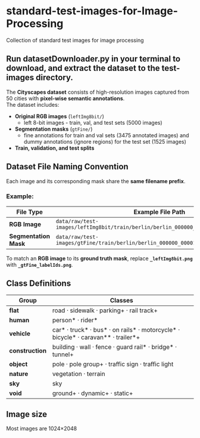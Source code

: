# standard-test-images-for-Image-Processing
Collection of standard test images for image processing

## Run **datasetDownloader.py** in your terminal to download, and extract the dataset to the test-images directory.

The **Cityscapes dataset** consists of high-resolution images captured from 50 cities with **pixel-wise semantic annotations**.  
The dataset includes:
- **Original RGB images** (`leftImg8bit/`)
    - left 8-bit images - train, val, and test sets (5000 images)
- **Segmentation masks** (`gtFine/`)
    - fine annotations for train and val sets (3475 annotated images) and dummy annotations (ignore regions) for the test set (1525 images)
- **Train, validation, and test splits**

## Dataset File Naming Convention

Each image and its corresponding mask share the **same filename prefix**.

### **Example:**
| File Type          | Example File Path |
|--------------------|----------------------------------------------------------------|
| **RGB Image**      | `data/raw/test-images/leftImg8bit/train/berlin/berlin_000000_000019_leftImg8bit.png` |
| **Segmentation Mask** | `data/raw/test-images/gtFine/train/berlin/berlin_000000_000019_gtFine_labelIds.png` |

To match an **RGB image** to its **ground truth mask**, replace **`_leftImg8bit.png`** with **`_gtFine_labelIds.png`**.

## Class Definitions

| **Group**         | **Classes** |
|------------------|------------|
| **flat**        | road · sidewalk · parking+ · rail track+ |
| **human**       | person* · rider* |
| **vehicle**     | car* · truck* · bus* · on rails* · motorcycle* · bicycle* · caravan** · trailer*+ |
| **construction** | building · wall · fence · guard rail* · bridge* · tunnel+ |
| **object**      | pole · pole group+ · traffic sign · traffic light |
| **nature**      | vegetation · terrain |
| **sky**        | sky |
| **void**       | ground+ · dynamic+ · static+ |

## Image size
Most images are 1024×2048


